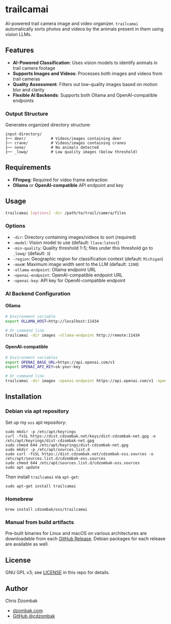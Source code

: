 # trailcamai

AI-powered trail camera image and video organizer. `trailcamai` automatically sorts photos and videos by the animals present in them using vision LLMs.

## Features

- **AI-Powered Classification**: Uses vision models to identify animals in trail camera footage
- **Supports Images and Videos**: Processes both images and videos from trail cameras
- **Quality Assessment**: Filters out low-quality images based on motion blur and clarity
- **Flexible AI Backends**: Supports both Ollama and OpenAI-compatible endpoints

### Output Structure

Generates organized directory structure:
```
input-directory/
├── deer/           # Videos/images containing deer
├── crane/          # Videos/images containing cranes
├── none/           # No animals detected
├── _lowq/          # Low quality images (below threshold)
```

## Requirements

- **FFmpeg**: Required for video frame extraction
- **Ollama** or **OpenAI-compatible** API endpoint and key

## Usage

```bash
trailcamai [options] -dir /path/to/trail/camera/files
```

### Options

- `-dir`: Directory containing images/videos to sort (required)
- `-model`: Vision model to use (default: `llava:latest`)
- `-min-quality`: Quality threshold 1-5; files under this threshold go to `_lowq/` (default: `3`)
- `-region`: Geographic region for classification context (default: `Michigan`)
- `-maxW`: Maximum image width sent to the LLM (default: `1200`)
- `-ollama-endpoint`: Ollama endpoint URL
- `-openai-endpoint`: OpenAI-compatible endpoint URL
- `-openai-key`: API key for OpenAI-compatible endpoint

### AI Backend Configuration

#### Ollama

```bash
# Environment variable
export OLLAMA_HOST=http://localhost:11434

# Or command line
trailcamai -dir images -ollama-endpoint http://remote:11434
```

#### OpenAI-compatible

```bash
# Environment variables
export OPENAI_BASE_URL=https://api.openai.com/v1
export OPENAI_API_KEY=sk-your-key

# Or command line
trailcamai -dir images -openai-endpoint https://api.openai.com/v1 -openai-key sk-key
```

## Installation

### Debian via apt repository

Set up my `oss` apt repository:

```shell
sudo mkdir -p /etc/apt/keyrings
curl -fsSL https://dist.cdzombak.net/keys/dist-cdzombak-net.gpg -o /etc/apt/keyrings/dist-cdzombak-net.gpg
sudo chmod 644 /etc/apt/keyrings/dist-cdzombak-net.gpg
sudo mkdir -p /etc/apt/sources.list.d
sudo curl -fsSL https://dist.cdzombak.net/cdzombak-oss.sources -o /etc/apt/sources.list.d/cdzombak-oss.sources
sudo chmod 644 /etc/apt/sources.list.d/cdzombak-oss.sources
sudo apt update
```

Then install `trailcamai` via `apt-get`:

```shell
sudo apt-get install trailcamai
```

### Homebrew

```shell
brew install cdzombak/oss/trailcamai
```

### Manual from build artifacts

Pre-built binaries for Linux and macOS on various architectures are downloadable from each [GitHub Release](https://github.com/cdzombak/trailcamai/releases). Debian packages for each release are available as well.

## License

GNU GPL v3; see [LICENSE](LICENSE) in this repo for details.

## Author

Chris Dzombak
- [dzombak.com](https://www.dzombak.com)
- [GitHub @cdzombak](https://github.com/cdzombak)
